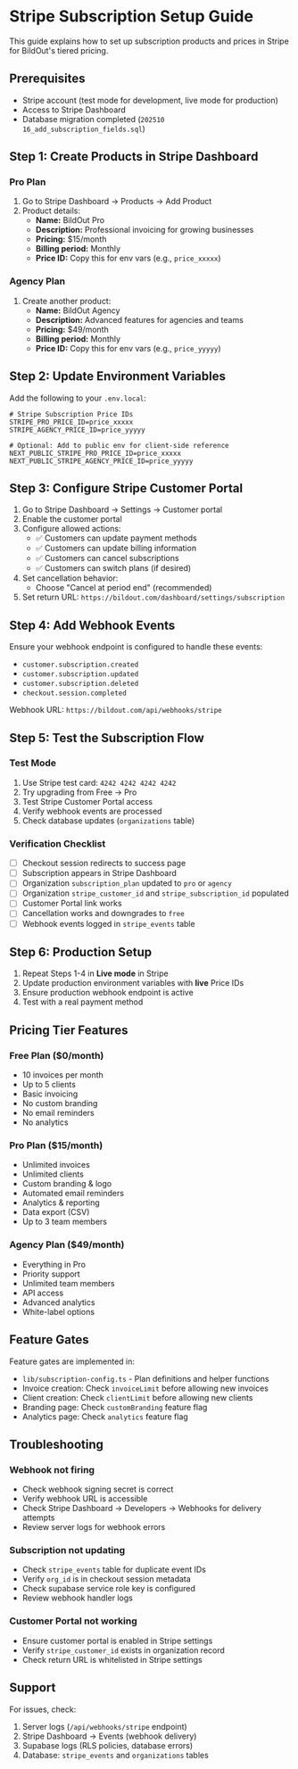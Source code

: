 # Stripe Subscription Setup Guide

This guide explains how to set up subscription products and prices in Stripe for BildOut's tiered pricing.

## Prerequisites

- Stripe account (test mode for development, live mode for production)
- Access to Stripe Dashboard
- Database migration completed (`202510 16_add_subscription_fields.sql`)

## Step 1: Create Products in Stripe Dashboard

### Pro Plan
1. Go to Stripe Dashboard → Products → Add Product
2. Product details:
   - **Name:** BildOut Pro
   - **Description:** Professional invoicing for growing businesses
   - **Pricing:** $15/month
   - **Billing period:** Monthly
   - **Price ID:** Copy this for env vars (e.g., `price_xxxxx`)

### Agency Plan
1. Create another product:
   - **Name:** BildOut Agency
   - **Description:** Advanced features for agencies and teams
   - **Pricing:** $49/month
   - **Billing period:** Monthly
   - **Price ID:** Copy this for env vars (e.g., `price_yyyyy`)

## Step 2: Update Environment Variables

Add the following to your `.env.local`:

```
# Stripe Subscription Price IDs
STRIPE_PRO_PRICE_ID=price_xxxxx
STRIPE_AGENCY_PRICE_ID=price_yyyyy

# Optional: Add to public env for client-side reference
NEXT_PUBLIC_STRIPE_PRO_PRICE_ID=price_xxxxx
NEXT_PUBLIC_STRIPE_AGENCY_PRICE_ID=price_yyyyy
```

## Step 3: Configure Stripe Customer Portal

1. Go to Stripe Dashboard → Settings → Customer portal
2. Enable the customer portal
3. Configure allowed actions:
   - ✅ Customers can update payment methods
   - ✅ Customers can update billing information
   - ✅ Customers can cancel subscriptions
   - ✅ Customers can switch plans (if desired)
4. Set cancellation behavior:
   - Choose "Cancel at period end" (recommended)
5. Set return URL: `https://bildout.com/dashboard/settings/subscription`

## Step 4: Add Webhook Events

Ensure your webhook endpoint is configured to handle these events:

- `customer.subscription.created`
- `customer.subscription.updated`
- `customer.subscription.deleted`
- `checkout.session.completed`

Webhook URL: `https://bildout.com/api/webhooks/stripe`

## Step 5: Test the Subscription Flow

### Test Mode
1. Use Stripe test card: `4242 4242 4242 4242`
2. Try upgrading from Free → Pro
3. Test Stripe Customer Portal access
4. Verify webhook events are processed
5. Check database updates (`organizations` table)

### Verification Checklist
- [ ] Checkout session redirects to success page
- [ ] Subscription appears in Stripe Dashboard
- [ ] Organization `subscription_plan` updated to `pro` or `agency`
- [ ] Organization `stripe_customer_id` and `stripe_subscription_id` populated
- [ ] Customer Portal link works
- [ ] Cancellation works and downgrades to `free`
- [ ] Webhook events logged in `stripe_events` table

## Step 6: Production Setup

1. Repeat Steps 1-4 in **Live mode** in Stripe
2. Update production environment variables with **live** Price IDs
3. Ensure production webhook endpoint is active
4. Test with a real payment method

## Pricing Tier Features

### Free Plan ($0/month)
- 10 invoices per month
- Up to 5 clients
- Basic invoicing
- No custom branding
- No email reminders
- No analytics

### Pro Plan ($15/month)
- Unlimited invoices
- Unlimited clients
- Custom branding & logo
- Automated email reminders
- Analytics & reporting
- Data export (CSV)
- Up to 3 team members

### Agency Plan ($49/month)
- Everything in Pro
- Priority support
- Unlimited team members
- API access
- Advanced analytics
- White-label options

## Feature Gates

Feature gates are implemented in:
- `lib/subscription-config.ts` - Plan definitions and helper functions
- Invoice creation: Check `invoiceLimit` before allowing new invoices
- Client creation: Check `clientLimit` before allowing new clients
- Branding page: Check `customBranding` feature flag
- Analytics page: Check `analytics` feature flag

## Troubleshooting

### Webhook not firing
- Check webhook signing secret is correct
- Verify webhook URL is accessible
- Check Stripe Dashboard → Developers → Webhooks for delivery attempts
- Review server logs for webhook errors

### Subscription not updating
- Check `stripe_events` table for duplicate event IDs
- Verify `org_id` is in checkout session metadata
- Check supabase service role key is configured
- Review webhook handler logs

### Customer Portal not working
- Ensure customer portal is enabled in Stripe settings
- Verify `stripe_customer_id` exists in organization record
- Check return URL is whitelisted in Stripe settings

## Support

For issues, check:
1. Server logs (`/api/webhooks/stripe` endpoint)
2. Stripe Dashboard → Events (webhook delivery)
3. Supabase logs (RLS policies, database errors)
4. Database: `stripe_events` and `organizations` tables
